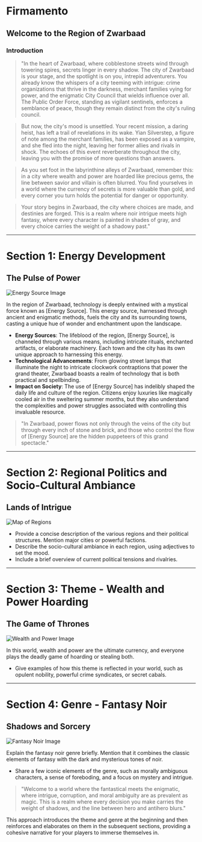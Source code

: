 # Firmamento

## Welcome to the Region of Zwarbaad

### Introduction

> "In the heart of Zwarbaad, where cobblestone streets wind through towering spires, secrets linger in every shadow. The city of Zwarbaad is your stage, and the spotlight is on you, intrepid adventurers. You already know the whispers of a city teeming with intrigue: crime organizations that thrive in the darkness, merchant families vying for power, and the enigmatic City Council that wields influence over all. The Public Order Force, standing as vigilant sentinels, enforces a semblance of peace, though they remain distinct from the city's ruling council.

> But now, the city's mood is unsettled. Your recent mission, a daring heist, has left a trail of revelations in its wake. Yian Silverstep, a figure of note among the merchant families, has been exposed as a vampire, and she fled into the night, leaving her former allies and rivals in shock. The echoes of this event reverberate throughout the city, leaving you with the promise of more questions than answers.

> As you set foot in the labyrinthine alleys of Zwarbaad, remember this: in a city where wealth and power are hoarded like precious gems, the line between savior and villain is often blurred. You find yourselves in a world where the currency of secrets is more valuable than gold, and every corner you turn holds the potential for danger or opportunity.

> Your story begins in Zwarbaad, the city where choices are made, and destinies are forged. This is a realm where noir intrigue meets high fantasy, where every character is painted in shades of gray, and every choice carries the weight of a shadowy past."

---

# Section 1: Energy Development

## The Pulse of Power

![Energy Source Image](link_to_image.jpg)

In the region of Zwarbaad, technology is deeply entwined with a mystical force known as [Energy Source]. This energy source, harnessed through ancient and enigmatic methods, fuels the city and its surrounding towns, casting a unique hue of wonder and enchantment upon the landscape.

- **Energy Sources**: The lifeblood of the region, [Energy Source], is channeled through various means, including intricate rituals, enchanted artifacts, or elaborate machinery. Each town and the city has its own unique approach to harnessing this energy.
- **Technological Advancements**: From glowing street lamps that illuminate the night to intricate clockwork contraptions that power the grand theater, Zwarbaad boasts a realm of technology that is both practical and spellbinding.
- **Impact on Society**: The use of [Energy Source] has indelibly shaped the daily life and culture of the region. Citizens enjoy luxuries like magically cooled air in the sweltering summer months, but they also understand the complexities and power struggles associated with controlling this invaluable resource.

> "In Zwarbaad, power flows not only through the veins of the city but through every inch of stone and brick, and those who control the flow of [Energy Source] are the hidden puppeteers of this grand spectacle."

---

# Section 2: Regional Politics and Socio-Cultural Ambiance

## Lands of Intrigue

![Map of Regions](link_to_map.jpg)

- Provide a concise description of the various regions and their political structures. Mention major cities or powerful factions.
- Describe the socio-cultural ambiance in each region, using adjectives to set the mood.
- Include a brief overview of current political tensions and rivalries.

---

# Section 3: Theme - Wealth and Power Hoarding

## The Game of Thrones

![Wealth and Power Image](link_to_image.jpg)

In this world, wealth and power are the ultimate currency, and everyone plays the deadly game of hoarding or stealing both.

- Give examples of how this theme is reflected in your world, such as opulent nobility, powerful crime syndicates, or secret cabals.

---

# Section 4: Genre - Fantasy Noir

## Shadows and Sorcery

![Fantasy Noir Image](link_to_image.jpg)

Explain the fantasy noir genre briefly. Mention that it combines the classic elements of fantasy with the dark and mysterious tones of noir.

- Share a few iconic elements of the genre, such as morally ambiguous characters, a sense of foreboding, and a focus on mystery and intrigue.

> "Welcome to a world where the fantastical meets the enigmatic, where intrigue, corruption, and moral ambiguity are as prevalent as magic. This is a realm where every decision you make carries the weight of shadows, and the line between hero and antihero blurs."

This approach introduces the theme and genre at the beginning and then reinforces and elaborates on them in the subsequent sections, providing a cohesive narrative for your players to immerse themselves in.
